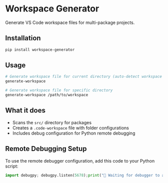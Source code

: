 # Workspace Generator

Generate VS Code workspace files for multi-package projects.

## Installation

```bash
pip install workspace-generator
```

## Usage

```bash
# Generate workspace file for current directory (auto-detect workspace root)
generate-workspace

# Generate workspace file for specific directory
generate-workspace /path/to/workspace
```

## What it does

- Scans the `src/` directory for packages
- Creates a `.code-workspace` file with folder configurations
- Includes debug configuration for Python remote debugging

## Remote Debugging Setup

To use the remote debugger configuration, add this code to your Python script:

```python
import debugpy; debugpy.listen(5678);print("🛑 Waiting for debugger to attach on port 5678...");debugpy.wait_for_client()
```